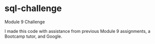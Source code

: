 # sql-challenge
Module 9 Challenge

I made this code with assistance from previous Module 9 assignments, a Bootcamp tutor, and Google.
